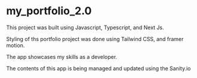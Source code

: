 # my_portfolio_2.0

This project was built using Javascript, Typescript, and Next Js.

Styling of ths portfolio project was done using Tailwind CSS, and framer motion.

The app showcases my skills as a developer.

The contents of this app is being managed and updated using the Sanity.io
